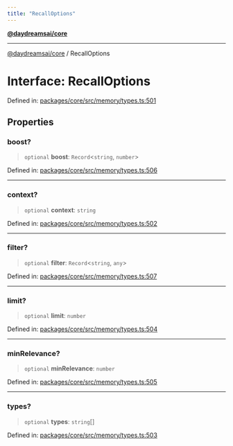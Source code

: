 ```yaml
---
title: "RecallOptions"
---
```


[**@daydreamsai/core**](./api-reference.md)

***

[@daydreamsai/core](./api-reference.md) / RecallOptions

# Interface: RecallOptions

Defined in: [packages/core/src/memory/types.ts:501](https://github.com/dojoengine/daydreams/blob/bbf75946e0d6d99fbdde4cebb2f8a4e8926724f1/packages/core/src/memory/types.ts#L501)

## Properties

### boost?

> `optional` **boost**: `Record`\<`string`, `number`\>

Defined in: [packages/core/src/memory/types.ts:506](https://github.com/dojoengine/daydreams/blob/bbf75946e0d6d99fbdde4cebb2f8a4e8926724f1/packages/core/src/memory/types.ts#L506)

***

### context?

> `optional` **context**: `string`

Defined in: [packages/core/src/memory/types.ts:502](https://github.com/dojoengine/daydreams/blob/bbf75946e0d6d99fbdde4cebb2f8a4e8926724f1/packages/core/src/memory/types.ts#L502)

***

### filter?

> `optional` **filter**: `Record`\<`string`, `any`\>

Defined in: [packages/core/src/memory/types.ts:507](https://github.com/dojoengine/daydreams/blob/bbf75946e0d6d99fbdde4cebb2f8a4e8926724f1/packages/core/src/memory/types.ts#L507)

***

### limit?

> `optional` **limit**: `number`

Defined in: [packages/core/src/memory/types.ts:504](https://github.com/dojoengine/daydreams/blob/bbf75946e0d6d99fbdde4cebb2f8a4e8926724f1/packages/core/src/memory/types.ts#L504)

***

### minRelevance?

> `optional` **minRelevance**: `number`

Defined in: [packages/core/src/memory/types.ts:505](https://github.com/dojoengine/daydreams/blob/bbf75946e0d6d99fbdde4cebb2f8a4e8926724f1/packages/core/src/memory/types.ts#L505)

***

### types?

> `optional` **types**: `string`[]

Defined in: [packages/core/src/memory/types.ts:503](https://github.com/dojoengine/daydreams/blob/bbf75946e0d6d99fbdde4cebb2f8a4e8926724f1/packages/core/src/memory/types.ts#L503)
